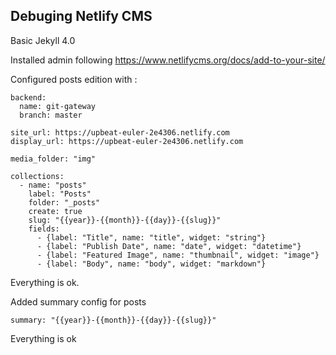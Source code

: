 ## Debuging Netlify CMS

Basic Jekyll 4.0

Installed admin following https://www.netlifycms.org/docs/add-to-your-site/

Configured posts edition with :

    backend:
      name: git-gateway
      branch: master

    site_url: https://upbeat-euler-2e4306.netlify.com
    display_url: https://upbeat-euler-2e4306.netlify.com

    media_folder: "img"

    collections:
      - name: "posts"
        label: "Posts"
        folder: "_posts"
        create: true
        slug: "{{year}}-{{month}}-{{day}}-{{slug}}"
        fields:
          - {label: "Title", name: "title", widget: "string"}
          - {label: "Publish Date", name: "date", widget: "datetime"}
          - {label: "Featured Image", name: "thumbnail", widget: "image"}
          - {label: "Body", name: "body", widget: "markdown"}

Everything is ok.

Added summary config for posts

    summary: "{{year}}-{{month}}-{{day}}-{{slug}}"

Everything is ok

